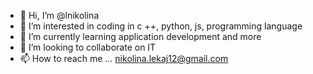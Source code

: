 - 👋 Hi, I’m @lnikolina
- 👀 I’m interested in coding in c ++, python, js, programming language
- 🌱 I’m currently learning application development and more
- 💞️ I’m looking to collaborate on IT
- 📫 How to reach me ... nikolina.lekaj12@gmail.com

<!---
lnikolina/lnikolina is a ✨ special ✨ repository because its `README.md` (this file) appears on your GitHub profile.
You can click the Preview link to take a look at your changes.
--->
